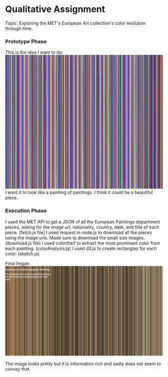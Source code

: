 # Qualitative Assignment

Topic:
Exploring the MET's European Art collection's color evolution through time.

### Prototype Phase

This is the idea I want to do:
![linear timeline](https://github.com/nourzein/Major-Studio1/blob/master/Qualitative/timeline_qualitative.png)
I want it to look like a painting of paintings. I think it could be a beautiful piece.

### Execution Phase

I used the MET API to get a JSON of all the European Paintings department pieces, asking for the image url, nationality, country, date, and title of each piece. (fetch.js file)
I used request in node.js to download all the pieces using the image urls. Made sure to download the small size images. (download.js file)
I used colortheif to extract the most prominant color from each painting. (colorAnalysis.js)
I used d3.js to create rectangles for each color. (sketch.js)

Final Imgae:
![final](https://github.com/nourzein/Major-Studio1/blob/master/Qualitative/final_qualy.png)

The image looks pretty but it is information rich and sadly does not seem to convey that.
